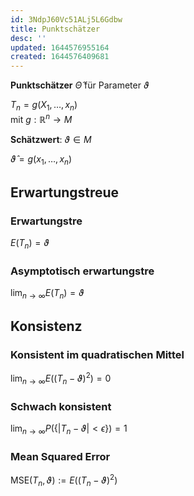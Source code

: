 ```yaml
---
id: 3NdpJ60Vc51ALj5L6Gdbw
title: Punktschätzer
desc: ''
updated: 1644576955164
created: 1644576409681
---
```


**Punktschätzer** $\hat\Theta$ für Parameter $\vartheta$

$T_n = g(X_1,\ldots,x_n)$  
mit $g: \mathbb{R}^n \to M$

**Schätzwert**: $\vartheta \in M$

$\hat\vartheta = g(x_1,\ldots,x_n)$

## Erwartungstreue

### Erwartungstre
$E(T_n) = \vartheta$

### Asymptotisch erwartungstre
$\lim_{n \to \infty} E(T_n) = \vartheta$

## Konsistenz

### Konsistent im quadratischen Mittel
$\lim_{n \to \infty} E((T_n - \vartheta)^2) = 0$

### Schwach konsistent
$\lim_{n \to \infty} P(\{|T_n - \vartheta| < \epsilon\}) = 1$

### Mean Squared Error
$\text{MSE}(T_n, \vartheta) := E((T_n - \vartheta)^2)$